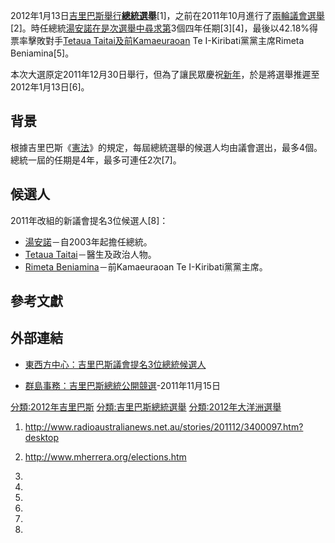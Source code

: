 2012年1月13日[吉里巴斯舉行](https://zh.wikipedia.org/wiki/吉里巴斯 "wikilink")**[總統選舉](https://zh.wikipedia.org/wiki/吉里巴斯總統 "wikilink")**\[1\]，之前在2011年10月進行了[兩輪議會選舉](https://zh.wikipedia.org/wiki/2011年吉里巴斯議會選舉 "wikilink")\[2\]。時任總統[湯安諾在是次選舉中尋求第](../Page/湯安諾.md "wikilink")3個四年任期\[3\]\[4\]，最後以42.18%得票率擊敗對手[Tetaua
Taitai及前Kamaeuraoan](https://zh.wikipedia.org/wiki/Tetaua_Taitai "wikilink")
Te I-Kiribati黨黨主席Rimeta Beniamina\[5\]。

本次大選原定2011年12月30日舉行，但為了讓民眾慶祝[新年](https://zh.wikipedia.org/wiki/新年 "wikilink")，於是將選舉推遲至2012年1月13日\[6\]。

## 背景

根據吉里巴斯《[憲法](https://zh.wikipedia.org/wiki/憲法 "wikilink")》的規定，每屆總統選舉的候選人均由議會選出，最多4個。總統一屆的任期是4年，最多可連任2次\[7\]。

## 候選人

2011年改組的新議會提名3位候選人\[8\]：

  - [湯安諾](../Page/湯安諾.md "wikilink")－自2003年起擔任總統。
  - [Tetaua
    Taitai](https://zh.wikipedia.org/wiki/Tetaua_Taitai "wikilink")－醫生及政治人物。
  - [Rimeta
    Beniamina](https://zh.wikipedia.org/wiki/Rimeta_Beniamina "wikilink")－前Kamaeuraoan
    Te I-Kiribati黨黨主席。

## 參考文獻

## 外部連結

  - [東西方中心：吉里巴斯議會提名3位總統候選人](https://web.archive.org/web/20150212001741/http://pidp.eastwestcenter.org/pireport/2011/November/11-28-04.htm)

  - [群島事務：吉里巴斯總統公開競選](https://web.archive.org/web/20111124034058/http://www.islandsbusiness.com/islands_business/index_dynamic/containerNameToReplace%3DMiddleMiddle/focusModuleID%3D19917/overideSkinName%3DissueArticle-full.tpl)-2011年11月15日

[分類:2012年吉里巴斯](https://zh.wikipedia.org/wiki/分類:2012年吉里巴斯 "wikilink")
[分類:吉里巴斯總統選舉](https://zh.wikipedia.org/wiki/分類:吉里巴斯總統選舉 "wikilink")
[分類:2012年大洋洲選舉](https://zh.wikipedia.org/wiki/分類:2012年大洋洲選舉 "wikilink")

1.  <http://www.radioaustralianews.net.au/stories/201112/3400097.htm?desktop>

2.  <http://www.mherrera.org/elections.htm>

3.

4.

5.
6.

7.
8.